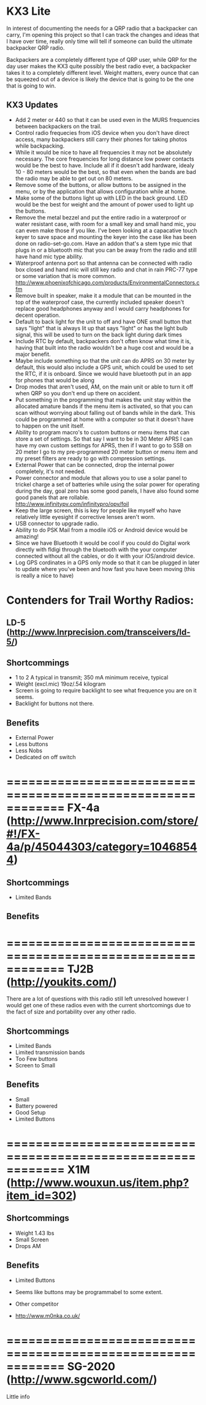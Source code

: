 KX3 Lite
======================================
In interest of documenting the needs for a QRP radio that a backpacker can carry, I'm opening this project so that I can track the changes and ideas that I have over time, really only time will tell if someone can build the ultimate backpacker QRP radio.

Backpackers are a completely different type of QRP user, while QRP for the day user makes the KX3 quite possibly the best radio ever, a backpacker takes it to a completely different level. Weight matters, every ounce that can be squeezed out of a device is likely the device that is going to be the one that is going to win.

KX3 Updates
-----------
- Add 2 meter or 440 so that it can be used even in the MURS frequencies between backpackers on the trail.
- Control radio frequecies from iOS device when you don't have direct access, many backpackers still carry their phones for taking photos while backpacking.
- While it would be nice to have all frequencies it may not be absolutely necessary. The core frequencies for long distance low power contacts would be the best to have. Include all if it doesn't add hardware, idealy 10 - 80 meters would be the best, so that even when the bands are bad the radio may be able to get out on 80 meters.
- Remove some of the buttons, or allow buttons to be assigned in the menu, or by the application that allows configuration while at home.
- Make some of the buttons light up with LED in the back ground. LED would be the best for weight and the amount of power used to light up the buttons.
- Remove the metal bezzel and put the entire radio in a waterproof or water resistant case, with room for a small key and small hand mic, you can even make those if you like. I've been looking at a capacative touch keyer to save space and mounting the keyer into the case like has been done on radio-set-go.com. Have an addon that's a stem type mic that plugs in or a bluetooth mic that you can be away from the radio and still have hand mic type ability.
- Waterproof antenna port so that antenna can be connected with radio box closed and hand mic will still key radio and chat in rain PRC-77 type or some variation that is more common. http://www.phoenixofchicago.com/products/EnvironmentalConnectors.cfm
- Remove built in speaker, make it a module that can be mounted in the top of the waterproof case, the currently included speaker doesn't replace good headphones anyway and I would carry headphones for decent operation.
- Default to back light for the unit to off and have ONE small button that says "light" that is always lit up that says "light" or has the light bulb signal, this will be used to turn on the back light during dark times
- Include RTC by default, backpackers don't often know what time it is, having that built into the radio wouldn't be a huge cost and would be a major benefit.
- Maybe include something so that the unit can do APRS on 30 meter by default, this would also include a GPS unit, which could be used to set the RTC, if it is onboard. Since we would have bluetooth put in an app for phones that would be along
- Drop modes that aren't used, AM, on the main unit or able to turn it off when QRP so you don't end up there on accident.
- Put something in the programming that makes the unit stay within the allocated amature bands if the menu item is activated, so that you can scan without worrying about falling out of bands while in the dark. This could be programmed at home with a computer so that it doesn't have to happen on the unit itself.
- Ability to program macro's to custom buttons or menu items that can store a set of settings. So that say I want to be in 30 Meter APRS I can have my own custom settings for APRS, then if I want to go to SSB on 20 meter I go to my pre-programmed 20 meter button or menu item and my preset filters are ready to go with compression settings.
- External Power that can be connected, drop the internal power completely, it's not needed.
- Power connector and module that allows you to use a solar panel to trickel charge a set of batteries while using the solar power for operating during the day, goal zero has some good panels, I have also found some good panels that are rollable. http://www.infinitypv.com/infinitypro/opv/foil
- Keep the large screen, this is key for people like myself who have relatively little eyesight if corrective lenses aren't worn.
- USB connector to upgrade radio.
- Ability to do PSK Mail from a modile iOS or Android device would be amazing!
- Since we have Bluetooth it would be cool if you could do Digital work directly with fldigi through the bluetooth with the your computer connected without all the cables, or do it with your iOS/android device.
- Log GPS cordinates in a GPS only mode so that it can be plugged in later to update where you've been and how fast you have been moving (this is really a nice to have)

Contenders for Trail Worthy Radios:
============================================================
LD-5 (http://www.lnrprecision.com/transceivers/ld-5/)
------------------------------------------------------------
Shortcommings
-------------
- 1 to 2 A typical in transmit; 350 mA minimum receive, typical
- Weight (excl.mic) 19oz/.54 kilogram
- Screen is going to require backlight to see what frequence you are on it seems.
- Backlight for buttons not there.

Benefits
-------------
- External Power
- Less buttons
- Less Nobs
- Dedicated on off switch

============================================================
FX-4a (http://www.lnrprecision.com/store/#!/FX-4a/p/45044303/category=10468544)
============================================================
Shortcommings
-------------
- Limited Bands

Benefits
-------------

============================================================
TJ2B (http://youkits.com/)
============================================================
There are a lot of questions with this radio still left unresolved however I would get one of these radios
even with the current shortcomings due to the fact of size and portability over any other radio.

Shortcommings
-------------------
- Limited Bands
- Limited transmission bands
- Too Few buttons
- Screen to Small

Benefits
---------------
- Small
- Battery powered
- Good Setup
- Limited Buttons

============================================================
X1M (http://www.wouxun.us/item.php?item_id=302)
============================================================
Shortcommings
-------------
- Weight 1.43 lbs
- Small Screen
- Drops AM

Benefits
-------------
- Limited Buttons
- Seems like buttons may be programmabel to some extent.

- Other competitor
- http://www.m0nka.co.uk/

============================================================
SG-2020 (http://www.sgcworld.com/)
============================================================
Little info
